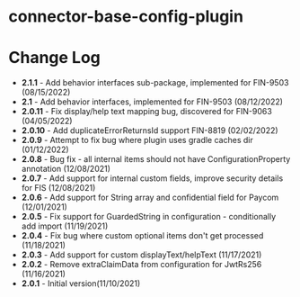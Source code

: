 # connector-base-config-plugin

# Change Log
+ **2.1.1** - Add behavior interfaces sub-package, implemented for FIN-9503 (08/15/2022)
+ **2.1** - Add behavior interfaces, implemented for FIN-9503 (08/12/2022)
+ **2.0.11** - Fix display/help text mapping bug, discovered for FIN-9063 (04/05/2022)
+ **2.0.10** - Add duplicateErrorReturnsId support FIN-8819 (02/02/2022)
+ **2.0.9** - Attempt to fix bug where plugin uses gradle caches dir (01/12/2022)
+ **2.0.8** - Bug fix - all internal items should not have ConfigurationProperty annotation (12/08/2021)
+ **2.0.7** - Add support for internal custom fields, improve security details for FIS (12/08/2021)
+ **2.0.6** - Add support for String array and confidential field for Paycom (12/01/2021)
+ **2.0.5** - Fix support for GuardedString in configuration - conditionally add import (11/19/2021)
+ **2.0.4** - Fix bug where custom optional items don't get processed (11/18/2021)
+ **2.0.3** - Add support for custom displayText/helpText (11/17/2021)
+ **2.0.2** - Remove extraClaimData from configuration for JwtRs256 (11/16/2021)
+ **2.0.1** - Initial version(11/10/2021)  